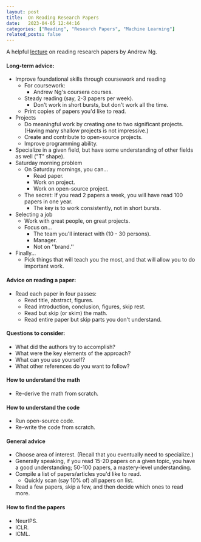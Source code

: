 ```yaml
---
layout: post
title:  On Reading Research Papers
date:   2023-04-05 12:44:16
categories: ["Reading", "Research Papers", "Machine Learning"]
related_posts: false
---
```


A helpful [lecture](https://crossminds.ai/video/andrew-ng-how-to-read-research-papers-and-machine-learning-career-advice-600242af495ecadbf27b382e/) on reading research papers by Andrew Ng.

#### Long-term advice:
- Improve foundational skills through coursework and reading
    - For coursework:
        - Andrew Ng's coursera courses.
    - Steady reading (say, 2-3 papers per week).
        - Don't work in short bursts, but don't work all the time.
    - Print copies of papers you'd like to read.
- Projects
    - Do meaningful work by creating one to two significant projects. (Having many shallow projects is not impressive.)
    - Create and contribute to open-source projects.
    - Improve programming ability.
- Specialize in a given field, but have some understanding of other fields as well ("T" shape). 
- Saturday morning problem
    - On Saturday mornings, you can...
        - Read paper.
        - Work on project.
        - Work on open-source project.
    - The secret: If you read 2 papers a week, you will have read 100 papers in one year. 
        - The key is to work consistently, not in short bursts.
- Selecting a job
    - Work with great people, on great projects.
    - Focus on...
        - The team you'll interact with (10 - 30 persons).
        - Manager.
        - Not on ''brand.''
- Finally...
    - Pick things that will teach you the most, and that will allow you to do important work.

#### Advice on reading a paper: 
- Read each paper in four passes: 
    - Read title, abstract, figures.
    - Read introduction, conclusion, figures, skip rest.
    - Read but skip (or skim) the math.
    - Read entire paper but skip parts you don't understand.

#### Questions to consider:
- What did the authors try to accomplish?
- What were the key elements of the approach?
- What can you use yourself?
- What other references do you want to follow?

#### How to understand the math
- Re-derive the math from scratch.

#### How to understand the code
- Run open-source code.
- Re-write the code from scratch.

#### General advice
- Choose area of interest. (Recall that you eventually need to specialize.)
- Generally speaking, if you read 15-20 papers on a given topic, you have a good understanding; 50-100 papers, a mastery-level understanding.
- Compile a list of papers/articles you'd like to read.
    - Quickly scan (say 10% of) all papers on list.
- Read a few papers, skip a few, and then decide which ones to read more.

#### How to find the papers
- NeurIPS.
- ICLR.
- ICML.